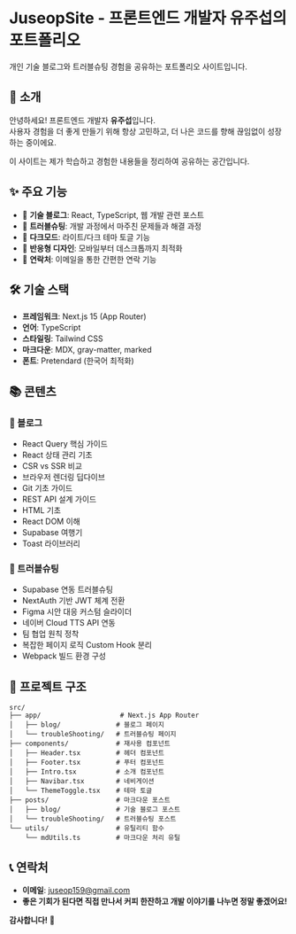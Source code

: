 # JuseopSite - 프론트엔드 개발자 유주섭의 포트폴리오

개인 기술 블로그와 트러블슈팅 경험을 공유하는 포트폴리오 사이트입니다.

## 📖 소개

안녕하세요! 프론트엔드 개발자 **유주섭**입니다.  
사용자 경험을 더 좋게 만들기 위해 항상 고민하고, 더 나은 코드를 향해 끊임없이 성장하는 중이에요.

이 사이트는 제가 학습하고 경험한 내용들을 정리하여 공유하는 공간입니다.

## ✨ 주요 기능

- 📝 **기술 블로그**: React, TypeScript, 웹 개발 관련 포스트
- 🔧 **트러블슈팅**: 개발 과정에서 마주친 문제들과 해결 과정
- 🌙 **다크모드**: 라이트/다크 테마 토글 기능
- 📱 **반응형 디자인**: 모바일부터 데스크톱까지 최적화
- 📧 **연락처**: 이메일을 통한 간편한 연락 기능

## 🛠️ 기술 스택

- **프레임워크**: Next.js 15 (App Router)
- **언어**: TypeScript
- **스타일링**: Tailwind CSS
- **마크다운**: MDX, gray-matter, marked
- **폰트**: Pretendard (한국어 최적화)

## 📚 콘텐츠

### 📖 블로그

- React Query 핵심 가이드
- React 상태 관리 기초
- CSR vs SSR 비교
- 브라우저 렌더링 딥다이브
- Git 기초 가이드
- REST API 설계 가이드
- HTML 기초
- React DOM 이해
- Supabase 여행기
- Toast 라이브러리

### 🔧 트러블슈팅

- Supabase 연동 트러블슈팅
- NextAuth 기반 JWT 체계 전환
- Figma 시안 대응 커스텀 슬라이더
- 네이버 Cloud TTS API 연동
- 팀 협업 원칙 정착
- 복잡한 페이지 로직 Custom Hook 분리
- Webpack 빌드 환경 구성

## 📁 프로젝트 구조

```
src/
├── app/                    # Next.js App Router
│   ├── blog/              # 블로그 페이지
│   └── troubleShooting/   # 트러블슈팅 페이지
├── components/            # 재사용 컴포넌트
│   ├── Header.tsx         # 헤더 컴포넌트
│   ├── Footer.tsx         # 푸터 컴포넌트
│   ├── Intro.tsx          # 소개 컴포넌트
│   ├── Navibar.tsx        # 네비게이션
│   └── ThemeToggle.tsx    # 테마 토글
├── posts/                 # 마크다운 포스트
│   ├── blog/              # 기술 블로그 포스트
│   └── troubleShooting/   # 트러블슈팅 포스트
└── utils/                 # 유틸리티 함수
    └── mdUtils.ts         # 마크다운 처리 유틸
```

## 📞 연락처

- **이메일**: [juseop159@gmail.com](mailto:juseop159@gmail.com)
- **좋은 기회가 된다면 직접 만나서 커피 한잔하고 개발 이야기를 나누면 정말 좋겠어요!**

**감사합니다!** 🎉
